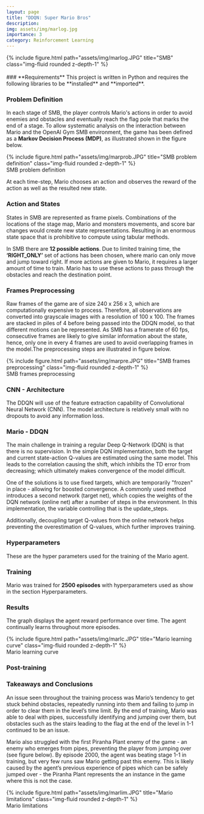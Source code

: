 ```yaml
---
layout: page
title: "DDQN: Super Mario Bros"
description:
img: assets/img/marlog.jpg
importance: 3
category: Reinforcement Learning
---
```

<div class="row justify-content-sm-center">
    <div class="col-sm mt-3 mt-md-0">
        {% include figure.html path="assets/img/marlog.JPG" title="SMB" class="img-fluid rounded z-depth-1" %}
    </div>
</div>
<br/>
### **Requirements**
This project is written in Python and requires the following libraries to be **installed** and **imported**. 
<script src="https://gist.github.com/mphamsy/4d92a28f58e7ad4efa2842fc757aa96c.js"></script>

### **Problem Definition**

In each stage of SMB, the player controls Mario's actions in order to avoid enemies and obstacles and eventually reach the flag pole that marks the end of a stage.  To allow systematic analysis on the interaction between Mario and the OpenAI Gym SMB environment, the game has been defined as a **Markov Decision Process (MDP)**, as illustrated shown in the figure below. 

<div class="row justify-content-sm-center">
    <div class="col-sm mt-3 mt-md-0">
        {% include figure.html path="assets/img/marprob.JPG" title="SMB problem definition" class="img-fluid rounded z-depth-1" %}
    </div>
</div>
<div class="caption">
    SMB problem definition
</div>

At each time-step, Mario chooses an action and observes the reward of the action as well as the resulted new state.

### **Action and States**

States in SMB are represented as frame pixels. Combinations of the locations of the stage map, Mario and monsters movements, and score bar changes would create new state representations. Resulting in an enormous state space that is prohibitive to compute using tabular methods. 

In SMB there are **12 possible actions**. Due to limited training time, the **‘RIGHT_ONLY’** set of actions has been chosen, where mario can only move and jump toward right. If more actions are given to Mario, it requires a larger amount of time to train. Mario has to use these actions to pass through the obstacles and reach the destination point.

### **Frames Preprocessing**

Raw frames of the game are of size 240 x 256 x 3, which are computationally expensive to process. Therefore, all observations are converted into grayscale images with a resolution of 100 x 100. The frames are stacked in piles of 4 before being passed into the DDQN model, so that different motions can be represented. As SMB has a framerate of 60 fps, consecutive frames are likely to give similar information about the state, hence, only one in every 4 frames are used to avoid overlapping frames in the model.The preprocessing steps are illustrated in figure below.

<div class="row justify-content-sm-center">
    <div class="col-sm mt-3 mt-md-0">
        {% include figure.html path="assets/img/marpre.JPG" title="SMB frames preprocessing" class="img-fluid rounded z-depth-1" %}
    </div>
</div>
<div class="caption">
    SMB frames preprocessing
</div>

<script src="https://gist.github.com/mphamsy/76f7d90574949c6dc461561a75cfd5e1.js"></script>

### **CNN - Architecture**
The DDQN will use of the feature extraction capability of Convolutional Neural Network (CNN). The model architecture is relatively small with no dropouts to avoid any information loss.

<script src="https://gist.github.com/mphamsy/06d5b5545a6153451266f3d59481b8ae.js"></script>

### **Mario - DDQN**

The main challenge in training a regular Deep Q-Network (DQN) is that there is no supervision. In the simple DQN implementation, both the target and current state-action Q-values are estimated using the same model. This leads to the correlation causing the shift, which inhibits the TD error from decreasing; which ultimately makes convergence of the model difficult.

One of the solutions is to use fixed targets, which are temporarily "frozen" in place - allowing for boosted convergence. A commonly used method introduces a second network (target net), which copies the weights of the DQN network (online net) after a number of steps in the environment. In this implementation, the variable controlling that is the update_steps.

Additionally, decoupling target Q-values from the online network helps preventing the overestimation of Q-values, which further improves training.

<script src="https://gist.github.com/mphamsy/ef16b972d1ab67883927432c39d02dff.js"></script>

### **Hyperparameters**

These are the hyper parameters used for the training of the Mario agent.

<script src="https://gist.github.com/mphamsy/e24819104e14a457fc88a8e45df7e981.js"></script>

### **Training**

Mario was trained for **2500 episodes** with hyperparameters used as show in the section Hyperparameters.

<script src="https://gist.github.com/mphamsy/a5e821d0df38383744008110080e6e87.js"></script>

### **Results**

The graph displays the agent reward performance over time. The agent continually learns throughout more episodes.

<div class="row justify-content-sm-center">
    <div class="col-sm mt-3 mt-md-0">
        {% include figure.html path="assets/img/marlc.JPG" title="Mario learning curve" class="img-fluid rounded z-depth-1" %}
    </div>
</div>
<div class="caption">
    Mario learning curve
</div>

### **Post-training**


### **Takeaways and Conclusions**

An issue seen throughout the training process was Mario’s tendency to get stuck behind obstacles, repeatedly running into them and failing to jump in order to clear them in the level’s time limit. By the end of training, Mario was able to deal with pipes, successfully identifying and jumping over them, but obstacles such as the stairs leading to the flag at the end of the level in 1-1 continued to be an issue. 

Mario also struggled with the first Piranha Plant enemy of the game - an enemy who emerges from pipes, preventing the player from jumping over (see figure below). By episode 2000, the agent was beating stage 1-1 in training, but very few runs saw Mario getting past this enemy. This is likely caused by the agent’s previous experience of pipes which can be safely jumped over - the Piranha Plant represents the an instance in the game where this is not the case.

<div class="row justify-content-sm-center">
    <div class="col-sm mt-3 mt-md-0">
        {% include figure.html path="assets/img/marlim.JPG" title="Mario limitations" class="img-fluid rounded z-depth-1" %}
    </div>
</div>
<div class="caption">
    Mario limitations
</div>

